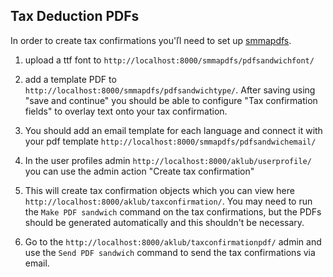 Tax Deduction PDFs
----------------------

In order to create tax confirmations you'ľl need to set up [smmapdfs](https://github.com/auto-mat/smmapdfs).

1. upload a ttf font to `http://localhost:8000/smmapdfs/pdfsandwichfont/`

2. add a template PDF to `http://localhost:8000/smmapdfs/pdfsandwichtype/`. After saving using "save and continue" you should be able to configure "Tax confirmation fields" to overlay text onto your tax confirmation.

3. You should add an email template for each language and connect it with your pdf template `http://localhost:8000/smmapdfs/pdfsandwichemail/`

4. In the user profiles admin `http://localhost:8000/aklub/userprofile/` you can use the admin action "Create tax confirmation"

5. This will create tax confirmation objects which you can view here `http://localhost:8000/aklub/taxconfirmation/`. You may need to run the `Make PDF sandwich` command on the tax confirmations, but the PDFs should be generated automatically and this shouldn't be necessary.

6. Go to the `http://localhost:8000/aklub/taxconfirmationpdf/` admin and use the `Send PDF sandwich` command to send the tax confirmations via email.
